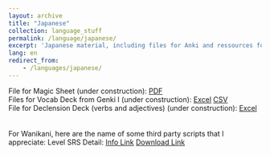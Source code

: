 ```yaml
---
layout: archive
title: "Japanese"
collection: language_stuff
permalink: /language/japanese/
excerpt: 'Japanese material, including files for Anki and ressources for Wanikani'
lang: en
redirect_from: 
    - /languages/japanese/
---
```

File for Magic Sheet (under construction):
[PDF](https://argilfea.github.io/philippethemedicalphysicist.github.io/files/Languages/Japanese_Magic_Sheet_v1.pdf)<br>
Files for Vocab Deck from Genki I (under construction):
[Excel](https://argilfea.github.io/philippethemedicalphysicist.github.io/files/Languages/Sanskrit_Anki.xlsx)
[CSV](https://argilfea.github.io/philippethemedicalphysicist.github.io/files/Languages/Sanskrit_Anki_v9.csv)<br>
File for Declension Deck (verbs and adjectives) (under construction):
[Excel](https://argilfea.github.io/philippethemedicalphysicist.github.io/files/Languages/Sanskrit_Declension.xlsx)<br>
<br><br>
For Wanikani, here are the name of some third party scripts that I appreciate:
Level SRS Detail: [Info Link](https://community.wanikani.com/t/userscript-level-srs-details/48357)
[Download Link](https://greasyfork.org/en/scripts/400538-wanikani-level-srs-details)
